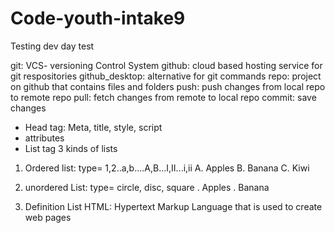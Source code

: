 # Code-youth-intake9
Testing dev day test

git: VCS- versioning Control System
github: cloud based hosting service for git respositories
github_desktop: alternative for git commands
repo: project on github that contains files and folders
push: push changes from local repo to remote repo
pull: fetch changes from remote to local repo
commit: save changes

- Head tag: Meta, title, style, script
- attributes
- List tag
3 kinds of lists
1. Ordered list: type= 1,2..a,b....A,B...I,II...i,ii
    A. Apples
    B. Banana
    C. Kiwi

2. unordered List: type= circle, disc, square
    . Apples
    . Banana

3. Definition List
HTML: Hypertext Markup Language that is used to create web pages